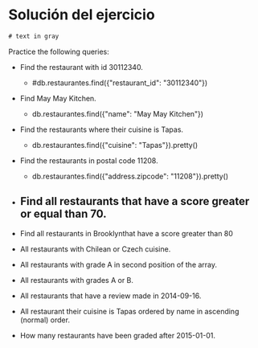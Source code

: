 # Solución del ejercicio

```diff
# text in gray
```

Practice the following queries:

* Find the restaurant with id 30112340.
  - #db.restaurantes.find({"restaurant_id": "30112340"})
  
* Find May May Kitchen.
  - db.restaurantes.find({"name": "May May Kitchen"})
  
* Find the restaurants where their cuisine is Tapas.
  - db.restaurantes.find({"cuisine": "Tapas"}).pretty()
  
* Find the restaurants in postal code 11208.
  - db.restaurantes.find({"address.zipcode": "11208"}).pretty()
  
* Find all restaurants that have a score greater or equal than 70.
  - 
* Find all restaurants in Brooklynthat have a score greater than 80
* All restaurants with Chilean or Czech cuisine.
* All restaurants with grade A in second position of the array.
* All restaurants with grades A or B.
* All restaurants that have a review made in 2014-09-16.
* All restaurant their cuisine is Tapas ordered by name in ascending (normal) order.
* How many restaurants have been graded after 2015-01-01.
